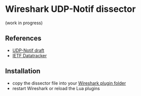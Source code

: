 # Wireshark UDP-Notif dissector
(work in progress)

## References
- [UDP-Notif draft](https://github.com/network-analytics/draft-ietf-netconf-udp-notif)
- [IETF Datatracker](https://datatracker.ietf.org/doc/draft-ietf-netconf-udp-notif/11)

## Installation
- copy the dissector file into your [Wireshark plugin folder](https://www.wireshark.org/docs/wsug_html_chunked/ChPluginFolders.html)
- restart Wireshark or reload the Lua plugins

